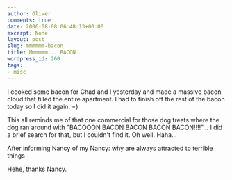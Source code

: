 ```yaml
---
author: Oliver
comments: true
date: 2006-08-08 06:48:13+00:00
excerpt: None
layout: post
slug: mmmmmm-bacon
title: Mmmmmm... BACON
wordpress_id: 260
tags:
- misc
---
```


I cooked some bacon for Chad and I yesterday and made a massive bacon cloud that filled the entire apartment.  I had to finish off the rest of the bacon today so I did it again. =)

This all reminds me of that one commercial for those dog treats where the dog ran around with "BACOOON BACON BACON BACON BACON!!!!"... I did a brief search for that, but I couldn't find it.  Oh well.  Haha...

After informing Nancy of my Nancy: why are always attracted to terrible things</blockquote>

Hehe, thanks Nancy.